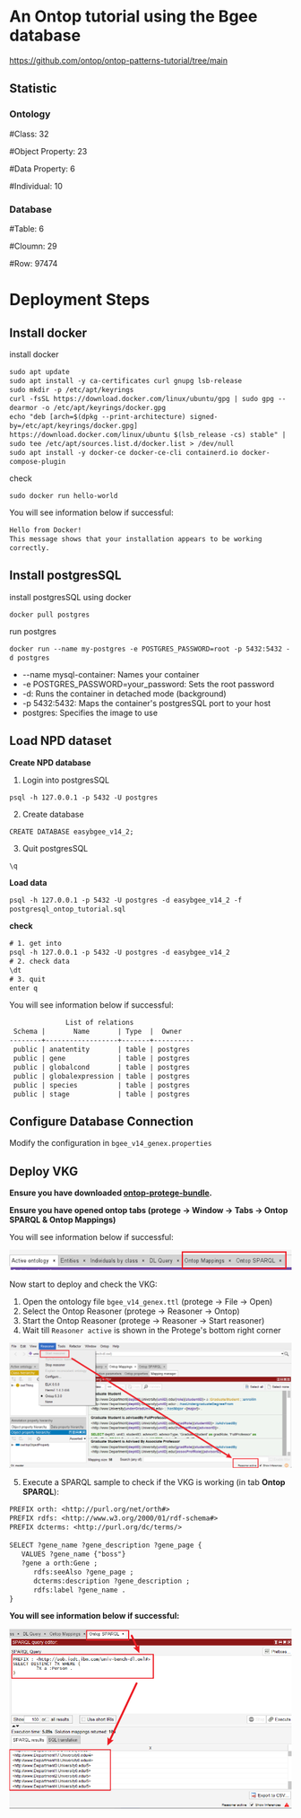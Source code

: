 # An Ontop tutorial using the Bgee database
https://github.com/ontop/ontop-patterns-tutorial/tree/main
## Statistic
### Ontology
#Class: 32

#Object Property: 23

#Data Property: 6

#Individual: 10

### Database
#Table: 6

#Cloumn: 29

#Row: 97474

# Deployment Steps
## Install docker
install docker
```shell
sudo apt update
sudo apt install -y ca-certificates curl gnupg lsb-release
sudo mkdir -p /etc/apt/keyrings
curl -fsSL https://download.docker.com/linux/ubuntu/gpg | sudo gpg --dearmor -o /etc/apt/keyrings/docker.gpg
echo "deb [arch=$(dpkg --print-architecture) signed-by=/etc/apt/keyrings/docker.gpg] https://download.docker.com/linux/ubuntu $(lsb_release -cs) stable" | sudo tee /etc/apt/sources.list.d/docker.list > /dev/null
sudo apt install -y docker-ce docker-ce-cli containerd.io docker-compose-plugin
```
check
```shell
sudo docker run hello-world
```
You will see information below if successful:
```text
Hello from Docker!
This message shows that your installation appears to be working correctly.
```
## Install postgresSQL
install postgresSQL using docker
```shell
docker pull postgres
```
run postgres
```shell
docker run --name my-postgres -e POSTGRES_PASSWORD=root -p 5432:5432 -d postgres
```
- --name mysql-container: Names your container
- -e POSTGRES_PASSWORD=your_password: Sets the root password
- -d: Runs the container in detached mode (background)
- -p 5432:5432: Maps the container's postgresSQL port to your host
- postgres: Specifies the image to use

## Load NPD dataset
**Create NPD database**
1. Login into postgresSQL
```text
psql -h 127.0.0.1 -p 5432 -U postgres 
```
2. Create database
```text
CREATE DATABASE easybgee_v14_2;
```
3. Quit postgresSQL
```text
\q
```

**Load data**

```shell
psql -h 127.0.0.1 -p 5432 -U postgres -d easybgee_v14_2 -f postgresql_ontop_tutorial.sql
```
**check**
```shell
# 1. get into 
psql -h 127.0.0.1 -p 5432 -U postgres -d easybgee_v14_2
# 2. check data
\dt
# 3. quit
enter q
```

You will see information below if successful:
```text
              List of relations
 Schema |       Name       | Type  |  Owner   
--------+------------------+-------+----------
 public | anatentity       | table | postgres
 public | gene             | table | postgres
 public | globalcond       | table | postgres
 public | globalexpression | table | postgres
 public | species          | table | postgres
 public | stage            | table | postgres
```

## Configure Database Connection
Modify the configuration in `bgee_v14_genex.properties`

## Deploy VKG
**Ensure you have downloaded [ontop-protege-bundle](https://github.com/ontop/ontop/releases).**

**Ensure you have opened ontop tabs (protege → Window → Tabs → Ontop SPARQL & Ontop Mappings)**

You will see information below if successful:

![protege_with_ontop_tabs](../../resources/imgs/protege_with_ontop_tabs.png)

Now start to deploy and check the VKG: 
1. Open the ontology file `bgee_v14_genex.ttl` (protege → File → Open)
2. Select the Ontop Reasoner (protege → Reasoner → Ontop)
3. Start the Ontop Reasoner (protege → Reasoner → Start reasoner)
4. Wait till `Reasoner active` is shown in the Protege's bottom right corner

![protege_with_ontop_tabs](../../resources/imgs/protege_reasoner_active.png)

5. Execute a SPARQL sample to check if the VKG is working (in tab **Ontop SPARQL**):
```text
PREFIX orth: <http://purl.org/net/orth#>
PREFIX rdfs: <http://www.w3.org/2000/01/rdf-schema#>
PREFIX dcterms: <http://purl.org/dc/terms/>

SELECT ?gene_name ?gene_description ?gene_page {
   VALUES ?gene_name {"boss"}
   ?gene a orth:Gene ; 
      rdfs:seeAlso ?gene_page ;
      dcterms:description ?gene_description ;  
      rdfs:label ?gene_name .
}
```

**You will see information below if successful:**

![protege_sparql_query](../../resources/imgs/protege_sparql_query.png)